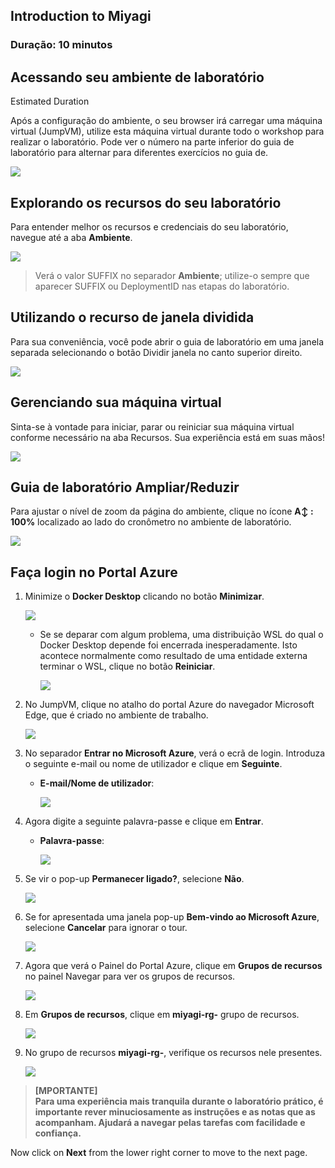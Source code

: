 ## Introduction to Miyagi 

### Duração: 10 minutos

## Acessando seu ambiente de laboratório

Estimated Duration

Após a configuração do ambiente, o seu browser irá carregar uma máquina virtual (JumpVM), utilize esta máquina virtual durante todo o workshop para realizar o laboratório. Pode ver o número na parte inferior do guia de laboratório para alternar para diferentes exercícios no guia de.

   ![](../Media/801.png)

## Explorando os recursos do seu laboratório

Para entender melhor os recursos e credenciais do seu laboratório, navegue até a aba **Ambiente**.

   ![](../Media/802.png)

 > Verá o valor SUFFIX no separador **Ambiente**; utilize-o sempre que aparecer SUFFIX ou DeploymentID nas etapas do laboratório.

## Utilizando o recurso de janela dividida

Para sua conveniência, você pode abrir o guia de laboratório em uma janela separada selecionando o botão Dividir janela no canto superior direito.

   ![](../Media/803.png)

## Gerenciando sua máquina virtual

Sinta-se à vontade para iniciar, parar ou reiniciar sua máquina virtual conforme necessário na aba Recursos. Sua experiência está em suas mãos!

   ![](../Media/805.png)

## Guia de laboratório Ampliar/Reduzir

Para ajustar o nível de zoom da página do ambiente, clique no ícone **A↕ : 100%** localizado ao lado do cronômetro no ambiente de laboratório.

   ![](../Media/806.png)

## Faça login no Portal Azure

1. Minimize o **Docker Desktop** clicando no botão **Minimizar**.

   ![](../Media/miyagi-image1.png)

   - Se se deparar com algum problema, uma distribuição WSL do qual o Docker Desktop depende foi encerrada inesperadamente. Isto acontece normalmente como resultado de uma entidade externa terminar o WSL, clique no botão **Reiniciar**.

     ![](../Media/docker-issue.png)

1. No JumpVM, clique no atalho do portal Azure do navegador Microsoft Edge, que é criado no ambiente de trabalho.

   ![](../Media/gettingstartpage3.png)

1. No separador **Entrar no Microsoft Azure**, verá o ecrã de login. Introduza o seguinte e-mail ou nome de utilizador e clique em **Seguinte**.

     * **E-mail/Nome de utilizador**: **<inject key="AzureAdUserEmail"></inject>**

       ![](../Media/807.png)

1. Agora digite a seguinte palavra-passe e clique em **Entrar**.

    * **Palavra-passe**: **<inject key="AzureAdUserPassword"></inject>**

      ![](../Media/808.png)

1. Se vir o pop-up **Permanecer ligado?**, selecione **Não**.

   ![](../Media/miyagi-image4.png)

1. Se for apresentada uma janela pop-up **Bem-vindo ao Microsoft Azure**, selecione **Cancelar** para ignorar o tour.

   ![](../Media/809.png)

1. Agora que verá o Painel do Portal Azure, clique em **Grupos de recursos** no painel Navegar para ver os grupos de recursos.

   ![](../Media/810.png)

1. Em **Grupos de recursos**, clique em **miyagi-rg-<inject key="DeploymentID" enableCopy="false"/>** grupo de recursos.

   ![](../Media/811.png)

1. No grupo de recursos **miyagi-rg-<inject key="DeploymentID" enableCopy="false"/>**, verifique os recursos nele presentes.

   ![](../Media/812.png)


> **[MPORTANTE]** <br>
> **Para uma experiência mais tranquila durante o laboratório prático, é importante rever minuciosamente as instruções e as notas que as acompanham. Ajudará a navegar pelas tarefas com facilidade e confiança.**

Now click on **Next** from the lower right corner to move to the next page.
